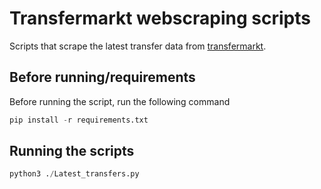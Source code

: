 # Transfermarkt webscraping scripts
Scripts that scrape the latest transfer data from [transfermarkt](transfermarkt.com). 

## Before running/requirements
Before running the script, run the following command
``` python
pip install -r requirements.txt
```

## Running the scripts
``` python
python3 ./Latest_transfers.py 
```